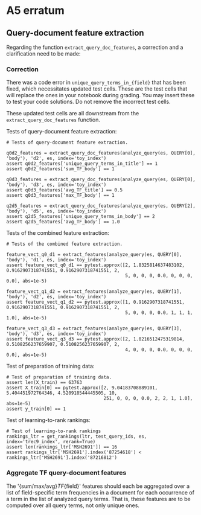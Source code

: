 # A5 erratum

## Query-document feature extraction

Regarding the function `extract_query_doc_features`, a correction and a clarification need to be made:

### Correction

There was a code error in `unique_query_terms_in_{field}` that has been fixed, which necessitates updated test cells. 
These are the test cells that will replace the ones in your notebook during grading. You may insert these to test your code solutions. Do not remove the incorrect test cells. 

These updated test cells are all downstream from the `extract_query_doc_features` function. 

Tests of query-document feature extraction:
```
# Tests of query-document feature extraction.

q0d2_features = extract_query_doc_features(analyze_query(es, QUERY[0], 'body'), 'd2', es, index='toy_index')
assert q0d2_features['unique_query_terms_in_title'] == 1
assert q0d2_features['sum_TF_body'] == 1

q0d3_features = extract_query_doc_features(analyze_query(es, QUERY[0], 'body'), 'd3', es, index='toy_index')
assert q0d3_features['avg_TF_title'] == 0.5
assert q0d3_features['max_TF_body'] == 1

q2d5_features = extract_query_doc_features(analyze_query(es, QUERY[2], 'body'), 'd5', es, index='toy_index')
assert q2d5_features['unique_query_terms_in_body'] == 2
assert q2d5_features['avg_TF_body'] == 1.0
```

Tests of the combined feature extraction:
```
# Tests of the combined feature extraction.

feature_vect_q0_d1 = extract_features(analyze_query(es, QUERY[0], 'body'), 'd1', es, index='toy_index')
assert feature_vect_q0_d1 == pytest.approx([2, 1.8325814637483102, 0.9162907318741551, 0.9162907318741551, 2, 
                                            5, 0, 0, 0, 0.0, 0, 0, 0, 0.0], abs=1e-5)

feature_vect_q1_d2 = extract_features(analyze_query(es, QUERY[1], 'body'), 'd2', es, index='toy_index')
assert feature_vect_q1_d2 == pytest.approx([1, 0.9162907318741551, 0.9162907318741551, 0.9162907318741551, 2, 
                                            5, 0, 0, 0, 0.0, 1, 1, 1, 1.0], abs=1e-5)

feature_vect_q3_d3 = extract_features(analyze_query(es, QUERY[3], 'body'), 'd3', es, index='toy_index')
assert feature_vect_q3_d3 == pytest.approx([2, 1.0216512475319814, 0.5108256237659907, 0.5108256237659907, 2, 
                                            4, 0, 0, 0, 0.0, 0, 0, 0, 0.0], abs=1e-5)
```

Test of preparation of training data:
```
# Test of preparation of training data.
assert len(X_train) == 63763
assert X_train[0] == pytest.approx([2, 9.04183708889101, 5.404451972764346, 4.520918544445505, 10, 
                                    251, 0, 0, 0, 0.0, 2, 2, 1, 1.0], abs=1e-5)
assert y_train[0] == 1
```

Test of learning-to-rank rankings:
```
# Test of learning-to-rank rankings
rankings_ltr = get_rankings(ltr, test_query_ids, es, index='trec9_index', rerank=True)
assert len(rankings_ltr['MSH2691']) == 16
assert rankings_ltr['MSH2691'].index('87254618') < rankings_ltr['MSH2691'].index('87216812')
```


### Aggregate TF query-document features

The '{sum/max/avg}_TF_{field}' features should each be aggregated over a list of field-specific term frequencies in a document for each occurrence of a term in the list of analyzed query terms. That is, these features are to be computed over all query terms, not only unique ones.
